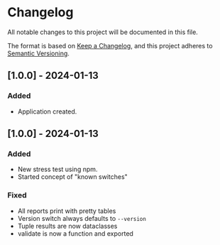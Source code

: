 # Changelog

All notable changes to this project will be documented in this file.

The format is based on [Keep a Changelog](https://keepachangelog.com/en/1.0.0/),
and this project adheres to [Semantic Versioning](https://semver.org/spec/v2.0.0.html).

## [1.0.0] - 2024-01-13

### Added

- Application created.

## [1.0.0] - 2024-01-13

### Added
- New stress test using npm.
- Started concept of "known switches"

### Fixed

- All reports print with pretty tables
- Version switch always defaults to `--version`
- Tuple results are now dataclasses
- validate is now a function and exported
